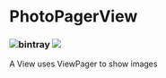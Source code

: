 # PhotoPagerView
### ![bintray](https://img.shields.io/bintray/v/jiewang19951030/Maven/PhotoPagerView.svg)  ![](https://img.shields.io/badge/language-java-orange.svg)
A View uses ViewPager to show images
